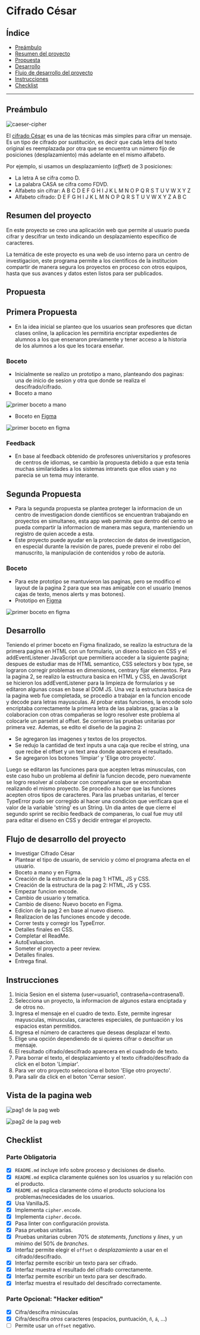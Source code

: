 # Cifrado César

## Índice

* [Preámbulo](#preámbulo)
* [Resumen del proyecto](#resumen-del-proyecto)
* [Propuesta](#propuesta)
* [Desarrollo](#desarrollo)
* [Flujo de desarrollo del proyecto](#flujo-de-desarrollo-del-proyecto)
* [Instrucciones](#instrucciones)
* [Checklist](#checklist)

***

## Preámbulo

![caeser-cipher](https://upload.wikimedia.org/wikipedia/commons/thumb/2/2b/Caesar3.svg/2000px-Caesar3.svg.png)

El [cifrado César](https://en.wikipedia.org/wiki/Caesar_cipher) es una de las técnicas más simples para cifrar un mensaje. Es un tipo de cifrado por sustitución, es decir que cada letra del texto original es reemplazada por otra que se encuentra un número fijo de posiciones (desplazamiento) más adelante en el mismo alfabeto.

Por ejemplo, si usamos un desplazamiento (_offset_) de 3 posiciones:

* La letra A se cifra como D.
* La palabra CASA se cifra como FDVD.
* Alfabeto sin cifrar: A B C D E F G H I J K L M N O P Q R S T U V W X Y Z
* Alfabeto cifrado: D E F G H I J K L M N O P Q R S T U V W X Y Z A B C


## Resumen del proyecto

En este proyecto se creo una aplicación web que permite al usuario
pueda cifrar y descifrar un texto indicando un desplazamiento específico de
caracteres.

La temática de este proyecto es una web de uso interno para un centro de investigacion, este programa permite a los cientificos de la institucion compartir de manera segura los proyectos en proceso con otros equipos, hasta que sus avances y datos esten listos para ser publicados.


## Propuesta

## Primera Propuesta
* En la idea inicial se planteo que los usuarios sean profesores que dictan clases online, la aplicacion les permitiria encriptar expedientes de alumnos a los que ensenaron previamente y tener acceso a la historia de los alumnos a los que les tocara enseñar.
### Boceto
* Inicialmente se realizo un prototipo a mano, planteando dos paginas: una de inicio de sesion y otra que donde se realiza el descifrado/cifrado.
* Boceto a mano

![primer boceto a mano](imagesREADME/aMano.jpg)
* Boceto en [Figma](https://www.figma.com/file/6tJYVg6wbCUEgQ0mnadUFH/Prototipo-cipher-1?node-id=0%3A1)

![primer boceto en figma](imagesREADME/Figma.jpg)
### Feedback
* En base al feedback obtenido de profesores universitarios y profesores de centros de idiomas, se cambio la propuesta debido a que esta tenia muchas similaridades a los sistemas intranets que ellos usan y no parecia se un tema muy interante.


## Segunda Propuesta
* Para la segunda propuesta se plantea proteger la informacion de un centro de investigacion donde cientificos se encuentran trabajando en proyectos en simultaneo, esta app web permite que dentro del centro se pueda compartir la informacion de manera mas segura, manteniendo un registro de quien accede a esta.
* Este proyecto puede ayudar en la proteccion de datos de investigacion, en especial durante la revisión de pares, puede prevenir el robo del manuscrito, la manipulación de contenidos y robo de autoría.
### Boceto
* Para este prototipo se mantuvieron las paginas, pero se modifico el layout de la pagina 2 para que sea mas amigable con el usuario (menos cajas de texto, menos alerts y mas botones).
* Prototipo en [Figma](https://www.figma.com/file/lGrRPxW8fWKQTZM4QYeD5z/Prototipo-cipher-2?node-id=0%3A1)

![primer boceto en figma](imagesREADME/Figma1.jpg)

## Desarrollo
Teniendo el primer boceto en Figma finalizado, se realizo la estructura de la primera pagina en HTML con un formulario, un diseno basico en CSS y el addEventListener JavaScript que permitiera acceder a la siguiente pagina; despues de estudiar mas de HTML semantico, CSS selectors y box type, se lograron corregir problemas en dimensiones, centrary fijar elementos.
Para la pagina 2, se realizo la estructura basica en HTML y CSS, en JavaScript se hicieron los addEventListener para la limpieza de formularios y se editaron algunas cosas en base al DOM JS.
Una vez la estructura basica de la pagina web fue completada, se procedio a trabajar en la funcion encode y decode para letras mayusculas. Al probar estas funciones, la encode solo encriptaba correctamente la primera letra de las palabras, gracias a la colaboracion con otras compañeras se logro resolver este problema al colocarle un parseInt al offset. Se corrieron las pruebas unitarias por primera vez.
Ademas, se edito el diseño de la pagina 2: 
- Se agregaron las imagenes y textos de los proyectos.
- Se redujo la cantidad de text inputs a una caja que recibe el string, una que recibe el offset y un text area donde aparecera el resultado.
- Se agregaron los botones 'limpiar' y 'Elige otro proyecto'.

Luego se editaron las funciones para que acepten letras minusculas, con este caso hubo un problema al definir la funcion decode, pero nuevamente se logro resolver al colaborar con compañeras que se encontraban realizando el mismo proyecto. Se procedio a hacer que las funciones acepten otros tipos de caracteres.
Para las pruebas unitarias, el tercer TypeError pudo ser corregido al hacer una condicion que verificara que el valor de la variable 'string' es un String.
Un dia antes de que cierre el segundo sprint se recibio feedback de companeras, lo cual fue muy util para editar el diseno en CSS y decidir entregar el proyecto.

## Flujo de desarrollo del proyecto

* Investigar Cifrado César
* Plantear el tipo de usuario, de servicio y cómo el programa afecta en el usuario.
* Boceto a mano y en Figma.
* Creación de la estructura de la pag 1: HTML, JS y CSS.
* Creación de la estructura de la pag 2: HTML, JS y CSS.
* Empezar funcion encode.
* Cambio de usuario y tematica.
* Cambio de diseno: Nuevo boceto en Figma.
* Edicion de la pag 2 en base al nuevo diseno.
* Realizacion de las funciones encode y decode.
* Correr tests y corregir los TypeError.
* Detalles finales en CSS.
* Completar el ReadMe.
* AutoEvaluacion.
* Someter el proyecto a peer review.
* Detalles finales.
* Entrega final.



## Instrucciones

1. Inicia Sesion en el sistema (user=usuario1, contraseña=contrasena1).
2. Selecciona un proyecto, la informacion de algunos estara enciptada y de otros no.
3. Ingresa el mensaje en el cuadro de texto. Este, permite ingresar mayusculas, minusculas, caracteres especiales, de puntuación y los espacios estan permitidos. 
4. Ingresa el número de caracteres que deseas desplazar el texto.
5. Elige una opción dependiendo de si quieres cifrar o descifrar un mensaje. 
6. El resultado cifrado/descifrado aparecera en el cuadrodo de texto.
7. Para borrar el texto, el desplazamiento y el texto cifrado/descifrado da click en el boton 'Limpiar'.
8. Para ver otro proyecto selecciona el boton 'Elige otro proyecto'.
9. Para salir da click en el boton 'Cerrar sesion'.

## Vista de la pagina web

![pag1 de la pag web](imagesREADME/pag1.jpg)

![pag2 de la pag web](imagesREADME/pag2.jpg)



## Checklist

### Parte Obligatoria

* [x] `README.md` incluye info sobre proceso y decisiones de diseño.
* [x] `README.md` explica claramente quiénes son los usuarios y su relación con
  el producto.
* [x] `README.md` explica claramente cómo el producto soluciona los
  problemas/necesidades de los usuarios.
* [x] Usa VanillaJS.
* [x] Implementa `cipher.encode`.
* [x] Implementa `cipher.decode`.
* [x] Pasa linter con configuración provista.
* [x] Pasa pruebas unitarias.
* [x] Pruebas unitarias cubren 70% de _statements_, _functions_ y _lines_, y un
  mínimo del 50% de _branches_.
* [x] Interfaz permite elegir el `offset` o _desplazamiento_ a usar en el
  cifrado/descifrado.
* [x] Interfaz permite escribir un texto para ser cifrado.
* [x] Interfaz muestra el resultado del cifrado correctamente.
* [x] Interfaz permite escribir un texto para ser descifrado.
* [x] Interfaz muestra el resultado del descifrado correctamente.

### Parte Opcional: "Hacker edition"

* [x] Cifra/descifra minúsculas
* [x] Cifra/descifra _otros_ caracteres (espacios, puntuación, `ñ`, `á`, ...)
* [ ] Permite usar un `offset` negativo.
